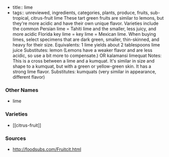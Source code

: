 - title:: lime
- tags:: unreviewed, ingredients, categories, plants, produce, fruits, sub-tropical, citrus-fruit
lime These tart green fruits are similar to lemons, but they're more acidic and have their own unique flavor. Varieties include the common Persian lime = Tahiti lime and the smaller, less juicy, and more acidic Florida key lime = key lime = Mexican lime. When buying limes, select specimens that are dark green, smaller, thin-skinned, and heavy for their size. Equivalents: 1 lime yields about 2 tablespoons lime juice Substitutes: lemon (Lemons have a weaker flavor and are less acidic, so use a bit more to compensate.) OR kalamansi limequat Notes: This is a cross between a lime and a kumquat. It's similar in size and shape to a kumquat, but with a green or yellow-green skin. It has a strong lime flavor. Substitutes: kumquats (very similar in appearance, different flavor)

### Other Names

* lime

### Varieties

* [[citrus-fruit]]

### Sources
* http://foodsubs.com/Fruitcit.html
